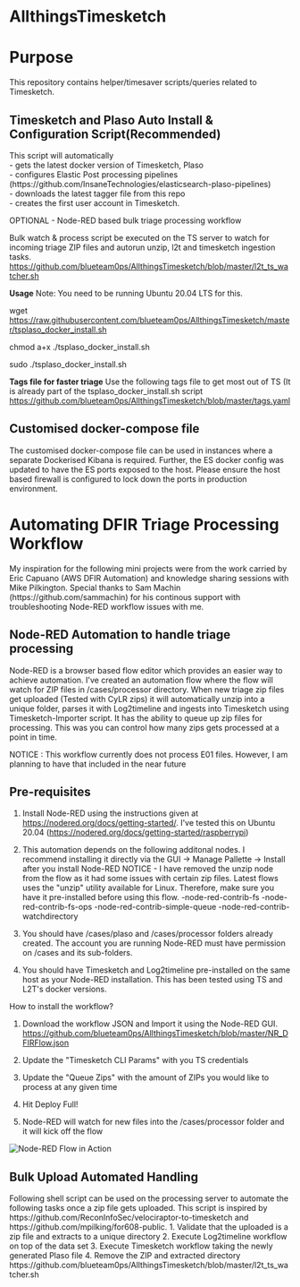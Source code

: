 # AllthingsTimesketch

<h1>Purpose</h1>
This repository contains helper/timesaver scripts/queries related to Timesketch.

<h2>Timesketch and Plaso Auto Install & Configuration Script(Recommended)</h2>
This script will automatically<br/>
 - gets the latest docker version of Timesketch, Plaso<br/>
 - configures Elastic Post processing pipelines (https://github.com/InsaneTechnologies/elasticsearch-plaso-pipelines)<br/>
 - downloads the latest tagger file from this repo<br/>
 - creates the first user account in Timesketch.<br/>

OPTIONAL - 
Node-RED based bulk triage processing workflow

Bulk watch & process script be executed on the TS server to watch for incoming triage ZIP files and autorun unzip, l2t and timesketch ingestion tasks. https://github.com/blueteam0ps/AllthingsTimesketch/blob/master/l2t_ts_watcher.sh

<b>Usage</b>
Note: You need to be running Ubuntu 20.04 LTS for this.

wget https://raw.githubusercontent.com/blueteam0ps/AllthingsTimesketch/master/tsplaso_docker_install.sh

chmod a+x ./tsplaso_docker_install.sh

sudo ./tsplaso_docker_install.sh

<b>Tags file for faster triage</b>
Use the following tags file to get most out of TS (It is already part of the tsplaso_docker_install.sh script
https://github.com/blueteam0ps/AllthingsTimesketch/blob/master/tags.yaml

<h2>Customised docker-compose file</h2>
The customised docker-compose file can be used in instances where a separate Dockerised Kibana is required. Further, the ES docker config was updated to have the ES ports exposed to the host. Please ensure the host based firewall is configured to lock down the ports in production environment.

<h1> Automating DFIR Triage Processing Workflow</h1>
My inspiration for the following mini projects were from the work carried by Eric Capuano (AWS DFIR Automation) and knowledge sharing sessions with Mike Pilkington. Special thanks to Sam Machin (https://github.com/sammachin) for his continous support with troubleshooting Node-RED workflow issues with me. 

<h2>Node-RED Automation to handle triage processing</h2>
Node-RED is a browser based flow editor which provides an easier way to achieve automation. I've created an automation flow where the flow will watch for ZIP files in /cases/processor directory. When new triage zip files get uploaded (Tested with CyLR zips) it will automatically unzip into a unique folder, parses it with Log2timeline and ingests into Timesketch using Timesketch-Importer script. It has the ability to queue up zip files for processing. This was you can control how many zips gets processed at a point in time. 

NOTICE : This workflow currently does not process E01 files. However, I am planning to have that included in the near future

Pre-requisites
---------------------
1. Install Node-RED using the instructions given at https://nodered.org/docs/getting-started/. I've tested this on Ubuntu 20.04 (https://nodered.org/docs/getting-started/raspberrypi)
2. This automation depends on the following additonal nodes. I recommend installing it directly via the GUI -> Manage Pallette -> Install after you install Node-RED
NOTICE - I have removed the unzip node from the flow as it had some issues with certain zip files. Latest flows uses the "unzip" utility available for Linux. Therefore, make sure you have it pre-installed before using this flow.
-node-red-contrib-fs
-node-red-contrib-fs-ops
-node-red-contrib-simple-queue
-node-red-contrib-watchdirectory

3. You should have /cases/plaso and /cases/processor folders already created. The account you are running Node-RED must have permission on /cases and its sub-folders.
4. You should have Timesketch and Log2timeline pre-installed on the same host as your Node-RED installation. This has been tested using TS and L2T's docker versions.

How to install the workflow?
1. Download the workflow JSON and Import it using the Node-RED GUI.
https://github.com/blueteam0ps/AllthingsTimesketch/blob/master/NR_DFIRFlow.json

2. Update the "Timesketch CLI Params" with you TS credentials
3. Update the "Queue Zips" with the amount of ZIPs you would like to process at any given time
4. Hit Deploy Full!
5. Node-RED will watch for new files into the /cases/processor folder and it will kick off the flow

![Node-RED Flow in Action](https://github.com/blueteam0ps/AllthingsTimesketch/blob/master/doco/NR1.png?raw=true)

<h2>Bulk Upload Automated Handling</h2>
Following shell script can be used on the processing server to automate the following tasks once a zip file gets uploaded.
This script is inspired by https://github.com/ReconInfoSec/velociraptor-to-timesketch and https://github.com/mpilking/for608-public.
1. Validate that the uploaded is a zip file and extracts to a unique directory
2. Execute Log2timeline workflow on top of the data set
3. Execute Timesketch workflow taking the newly generated Plaso file
4. Remove the ZIP and extracted directory 
https://github.com/blueteam0ps/AllthingsTimesketch/blob/master/l2t_ts_watcher.sh
